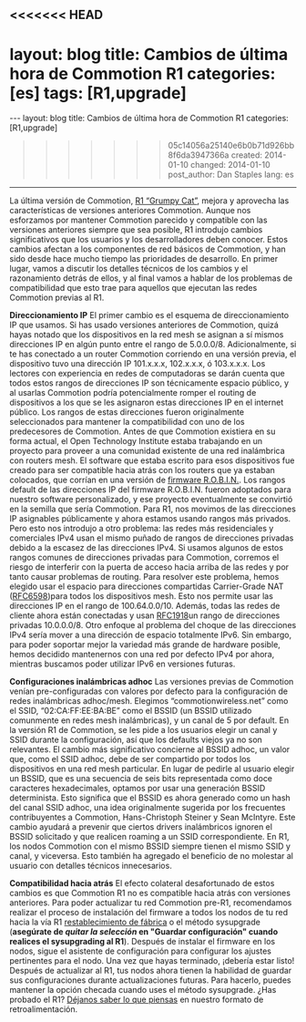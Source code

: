 <<<<<<< HEAD
---
layout: blog
title: Cambios de última hora de Commotion R1
categories: [es]
tags: [R1,upgrade]
=======
﻿---
layout: blog
title: Cambios de última hora de Commotion R1
categories: [R1,upgrade]
>>>>>>> 05c14056a25140e6b0b71d926bb8f6da3947366a
created: 2014-01-10
changed: 2014-01-10
post_author: Dan Staples
lang: es
---
 La última versión de Commotion, <a href="https://commotionwireless.net/download/routers">R1 “Grumpy Cat”</a>, mejora y aprovecha las características de versiones anteriores Commotion. Aunque nos esforzamos por mantener Commotion parecido y compatible con las versiones anteriores siempre que sea posible, R1 introdujo cambios significativos que los usuarios y los desarrolladores deben conocer.<!--more--> Estos cambios afectan a los componentes de red básicos de Commotion, y han sido desde hace mucho tiempo las prioridades de desarrollo. En primer lugar, vamos a discutir los detalles técnicos de los cambios y el razonamiento detrás de ellos, y al final vamos a hablar de los problemas de compatibilidad que esto trae para aquellos que ejecutan las redes Commotion previas al R1.

**Direccionamiento IP**
El primer cambio es el esquema de direccionamiento IP que usamos. Si has usado versiones anteriores de Commotion, quizá hayas notado que los dispositivos en la red mesh se asignan a sí mismos direcciones IP en algún punto entre el rango de 5.0.0.0/8. Adicionalmente, si te has conectado a un router Commotion corriendo en una versión previa, el dispositivo tuvo una dirección IP 101.x.x.x, 102.x.x.x, ó 103.x.x.x. Los lectores con experiencia en redes de computadoras se darán cuenta que todos estos rangos de direcciones IP son técnicamente espacio público, y al usarlas Commotion podría potencialmente romper el routing de dispositivos a los que se les asignaron estas direcciones IP en el internet público.
Los rangos de estas direcciones fueron originalmente seleccionados para mantener la compatibilidad con uno de los predecesores de Commotion. Antes de que Commotion existiera en su forma actual, el Open Technology Institute estaba trabajando en un proyecto para proveer a una comunidad existente de una red inalámbrica con routers mesh. El software que estaba escrito para esos dispositivos fue creado para ser compatible hacia atrás con los routers que ya estaban colocados, que corrían en una versión de <a href="http://robin.forumup.it" target="_blank">firmware R.O.B.I.N.</a>. Los rangos default de las direcciones IP del firmware R.O.B.I.N. fueron adoptados para nuestro software personalizado, y ese proyecto eventualmente se convirtió en la semilla que sería Commotion. 
Para R1, nos movimos de las direcciones IP asignables públicamente y ahora estamos usando rangos más privados. Pero esto nos introdujo a otro problema: las redes más residenciales y comerciales IPv4 usan el mismo puñado de rangos de direcciones privadas debido a la escasez de las direcciones IPv4. Si usamos algunos de estos rangos comunes de direcciones privadas para Commotion, corremos el riesgo de interferir con la puerta de acceso hacia arriba de las redes y por tanto causar problemas de routing.
Para resolver este problema, hemos elegido usar el espacio para direcciones compartidas Carrier-Grade NAT (<a href="http://tools.ietf.org/search/rfc6598" target="_blank">RFC6598</a>)para todos los dispositivos mesh. Esto nos permite usar las direcciones IP en el rango de 100.64.0.0/10. Además, todas las redes de cliente ahora están conectadas y usan <a href="http://tools.ietf.org/html/rfc1918" target="_blank">RFC1918</a>un rango de direcciones privadas 10.0.0.0/8.
Otro enfoque al problema del choque de las direcciones IPv4 sería mover a una dirección de espacio totalmente IPv6. Sin embargo, para poder soportar mejor la variedad más grande de hardware posible, hemos decidido mantenernos con una red por defecto IPv4 por ahora, mientras buscamos poder utilizar IPv6 en versiones futuras.

**Configuraciones inalámbricas adhoc**
Las versiones previas de Commotion venían pre-configuradas con valores por defecto para la configuración de redes inalámbricas adhoc/mesh. Elegimos “commotionwireless.net” como el SSID, “02:CA:FF:EE:BA:BE” como el BSSID (un BSSID utilizado comunmente en redes mesh inalámbricas), y un canal de 5 por default. En la versión R1 de Commotion, se les pide a los usuarios elegir un canal y SSID durante la configuración, así que los defaults viejos ya no son relevantes.
El cambio más significativo concierne al BSSID adhoc, un valor que, como el SSID adhoc, debe de ser compartido por todos los dispositivos en una red mesh particular. En lugar de pedirle al usuario elegir un BSSID, que es una secuencia de seis bits representada como doce caracteres hexadecimales, optamos por usar una generación BSSID determinista. Esto significa que el BSSID es ahora generado como un hash del canal SSID adhoc, una idea originalmente sugerida por los frecuentes contribuyentes a Commotion, Hans-Christoph Steiner y Sean McIntyre.
Este cambio ayudará a prevenir que ciertos drivers inalámbricos ignoren el BSSID solicitado y que realicen roaming a un SSID correspondiente. En R1, los nodos Commotion con el mismo BSSID siempre tienen el mismo SSID y canal, y viceversa. 
Esto también ha agregado el beneficio de no molestar al usuario con detalles técnicos innecesarios.

**Compatibilidad hacia atrás**
El efecto colateral desafortunado de estos cambios es que Commotion R1 no es compatible hacia atrás con versiones anteriores. Para poder actualizar tu red Commotion pre-R1, recomendamos realizar el proceso de instalación del firmware a todos los nodos de tu red hacia la vía R1 <a href="https://commotionwireless.net/docs/cck/installing-configuring/install-and-recover-tftp">restablecimiento de fábrica</a> o el método sysupgrade (**asegúrate de *quitar la selección* en "Guardar configuración" cuando realices el sysupgrading al R1**). Después de instalar el firmware en los nodos, sigue el asistente de configuración para configurar los ajustes pertinentes para el nodo. Una vez que hayas terminado, ¡debería estar listo!
Después de actualizar al R1, tus nodos ahora tienen la habilidad de guardar sus configuraciones durante actualizaciones futuras. Para hacerlo, puedes mantener la opción checada cuando uses el método sysupgrade.
¿Has probado el R1? <a href="https://commotionwireless.net/contact">Déjanos saber lo que piensas</a> en nuestro formato de retroalimentación.

